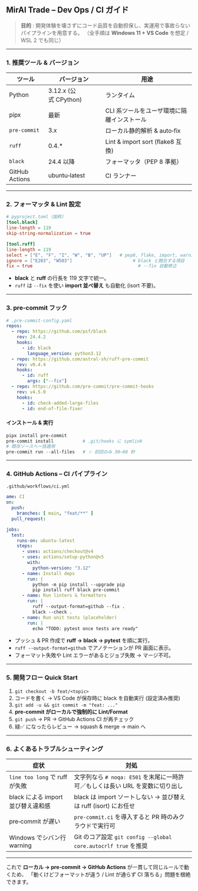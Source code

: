 ## MirAI Trade – Dev Ops / CI ガイド

> **目的** : 開発体験を壊さずにコード品質を自動担保し、実運用で事故らないパイプラインを用意する。
> （全手順は **Windows 11 + VS Code** を想定 / WSL 2 でも同じ）

---

### 1. 推奨ツール & バージョン

| ツール            | バージョン               | 用途                             |
| -------------- | ------------------- | ------------------------------ |
| Python         | 3.12.x (公式 CPython) | ランタイム                          |
| pipx           | 最新                  | CLI 系ツールをユーザ環境に隔離インストール        |
| `pre-commit`   | 3.x                 | ローカル静的解析 & auto‑fix            |
| `ruff`         | 0.4.\*              | Lint & import sort (flake8 互換) |
| `black`        | 24.4 以降             | フォーマッタ（PEP 8 準拠）               |
| GitHub Actions | ubuntu‑latest       | CI ランナー                        |

---

### 2. フォーマッタ & Lint 設定

```toml
# pyproject.toml（抜粋）
[tool.black]
line-length = 119
skip-string-normalization = true

[tool.ruff]
line-length = 119
select = ["E", "F", "I", "W", "B", "UP"]   # pep8, flake, import, warnings, bugbear, pyupgrade
ignore = ["E203", "W503"]                       # black と競合する項目
fix = true                                        # --fix 自動修正
```

* **black** と **ruff** の行長を 119 文字で統一。
* `ruff` は `--fix` を使い **import 並べ替え** も自動化 (isort 不要)。

---

### 3. pre‑commit フック

```yaml
# .pre-commit-config.yaml
repos:
  - repo: https://github.com/psf/black
    rev: 24.4.2
    hooks:
      - id: black
        language_version: python3.12
  - repo: https://github.com/astral-sh/ruff-pre-commit
    rev: v0.4.4
    hooks:
      - id: ruff
        args: ["--fix"]
  - repo: https://github.com/pre-commit/pre-commit-hooks
    rev: v4.5.0
    hooks:
      - id: check-added-large-files
      - id: end-of-file-fixer
```

#### インストール & 実行

```powershell
pipx install pre-commit
pre-commit install           # .git/hooks に symlink
# 既存ソースへ一括適用
pre-commit run --all-files   # ☆ 初回のみ 30–60 秒
```

---

### 4. GitHub Actions – CI パイプライン

`.github/workflows/ci.yml`

```yaml
ame: CI
on:
  push:
    branches: [ main, "feat/**" ]
  pull_request:

jobs:
  test:
    runs-on: ubuntu-latest
    steps:
      - uses: actions/checkout@v4
      - uses: actions/setup-python@v5
        with:
          python-version: "3.12"
      - name: Install deps
        run: |
          python -m pip install --upgrade pip
          pip install ruff black pre-commit
      - name: Run linters & formatters
        run: |
          ruff --output-format=github --fix .
          black --check .
      - name: Run unit tests (placeholder)
        run: |
          echo "TODO: pytest once tests are ready"
```

* プッシュ & PR 作成で **ruff → black → pytest** を順に実⾏。
* `ruff --output-format=github` でアノテーションが PR 画⾯に表示。
* フォーマット失敗や Lint エラーがあるとジョブ失敗 → マージ不可。

---

### 5. 開発フロー Quick Start

1. `git checkout -b feat/<topic>`
2. コードを書く → VS Code が保存時に black を⾃動実⾏ (設定済み推奨)
3. `git add -u && git commit -m "feat: ..."`
4. **pre‑commit がローカルで強制的に Lint/Format**
5. `git push` → PR → GitHub Actions CI が再チェック
6. 緑✅ になったらレビュー → squash & merge → main へ

---

### 6. よくあるトラブルシューティング

| 症状                         | 対処                                                     |
| -------------------------- | ------------------------------------------------------ |
| `line too long` で ruff が失敗 | 文字列なら `# noqa: E501` を末尾に一時許可／もしくは長い URL を変数に切り出し      |
| black による import 並び替え違和感   | black は import ソートしない → 並び替えは ruff (isort) にお任せ        |
| pre‑commit が遅い             | `pre-commit.ci` を導入すると PR 時のみクラウドで実行可                  |
| Windows でシバン行 warning      | Git のコア設定 `git config --global core.autocrlf true` を推奨 |

---

これで **ローカル → pre‑commit → GitHub Actions** が一貫して同じルールで動くため、
「動くけどフォーマットが違う / Lint が通らず CI 落ちる」問題を根絶できます。
